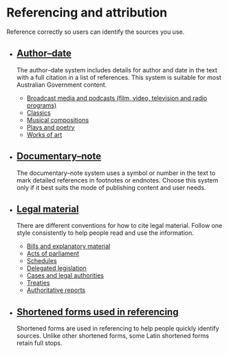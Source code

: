 Referencing and attribution
===========================

Reference correctly so users can identify the sources you use.

*   [Author–date](/referencing-and-attribution/author-date)
    -------------------------------------------------------
    
    The author–date system includes details for author and date in the text with a full citation in a list of references. This system is suitable for most Australian Government content.
    
    *   [Broadcast media and podcasts (film, video, television and radio programs)](/referencing-and-attribution/author-date/broadcast-media-and-podcasts-film-video-television-and-radio-programs)
    *   [Classics](/referencing-and-attribution/author-date/classics)
    *   [Musical compositions](/referencing-and-attribution/author-date/musical-compositions)
    *   [Plays and poetry](/referencing-and-attribution/author-date/plays-and-poetry)
    *   [Works of art](/referencing-and-attribution/author-date/works-art)
    
*   [Documentary–note](/referencing-and-attribution/documentary-note)
    -----------------------------------------------------------------
    
    The documentary–note system uses a symbol or number in the text to mark detailed references in footnotes or endnotes. Choose this system only if it best suits the mode of publishing content and user needs.
    
*   [Legal material](/referencing-and-attribution/legal-material)
    -------------------------------------------------------------
    
    There are different conventions for how to cite legal material. Follow one style consistently to help people read and use the information.
    
    *   [Bills and explanatory material](/referencing-and-attribution/legal-material/bills-and-explanatory-material)
    *   [Acts of parliament](/referencing-and-attribution/legal-material/acts-parliament)
    *   [Schedules](/referencing-and-attribution/legal-material/schedules)
    *   [Delegated legislation](/referencing-and-attribution/legal-material/delegated-legislation)
    *   [Cases and legal authorities](/referencing-and-attribution/legal-material/cases-and-legal-authorities)
    *   [Treaties](/referencing-and-attribution/legal-material/treaties)
    *   [Authoritative reports](/referencing-and-attribution/legal-material/authoritative-reports)
    
*   [Shortened forms used in referencing](/referencing-and-attribution/shortened-forms-used-referencing)
    ----------------------------------------------------------------------------------------------------
    
    Shortened forms are used in referencing to help people quickly identify sources. Unlike other shortened forms, some Latin shortened forms retain full stops.
